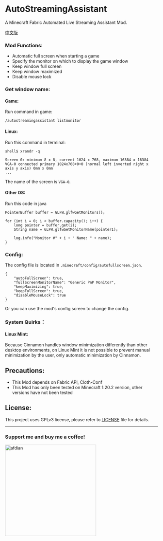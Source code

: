 # AutoStreamingAssistant

A Minecraft Fabric Automated Live Streaming Assistant Mod.

[中文版](README_ZH.md)

### Mod Functions:

- Automatic full screen when starting a game
- Specify the monitor on which to display the game window
- Keep window full screen
- Keep window maximized
- Disable mouse lock

### Get window name:

#### Game:

Run command in game:

    /autostreamingassistant listmonitor

#### Linux:

Run this command in terminal:

    shell$ xrandr -q

    Screen 0: minimum 8 x 8, current 1024 x 768, maximum 16384 x 16384
    VGA-0 connected primary 1024x768+0+0 (normal left inverted right x axis y axis) 0mm x 0mm
    ...

The name of the screen is `VGA-0`.

#### Other OS:

Run this code in java

    PointerBuffer buffer = GLFW.glfwGetMonitors();

    for (int i = 0; i < buffer.capacity(); i++) {
        long pointer = buffer.get(i);
        String name = GLFW.glfwGetMonitorName(pointer1);
        
        log.info("Monitor #" + i + " Name: " + name);
    }

### Config:

The config file is located in `.minecraft/config/autofullscreen.json`.

    {
        "autoFullScreen": true,
        "fullScreenMonitorName": "Generic PnP Monitor",
        "keepMaximizing": true,
        "keepFullScreen": true,
        "disableMouseLock": true
    }

Or you can use the mod's config screen to change the config.

### System Quirks：

#### Linux Mint:

Because Cinnamon handles window minimization differently than other desktop environments, on Linux Mint it is not possible to prevent manual minimization by the user, only automatic minimization by Cinnamon.

## Precautions:
- This Mod depends on Fabric API, Cloth-Conf
- This Mod has only been tested on Minecraft 1.20.2 version, other versions have not been tested

## License:
This project uses GPLv3 license, please refer to [LICENSE](LICENSE) file for details.


---

### Support me and buy me a coffee!


<a href="https://afdian.net/a/lushangkan"><img src="https://s2.loli.net/2023/11/21/iAuWGhQz4gFpalV.jpg" alt="afdian" width="300"/></a>

